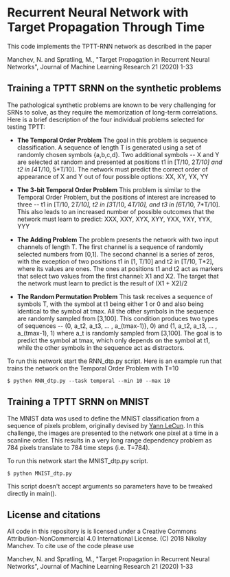 # Recurrent Neural Network with Target Propagation Through Time

This code implements the TPTT-RNN network as described in the paper

Manchev, N. and Spratling, M., "Target Propagation in Recurrent Neural Networks", Journal of Machine Learning Research 21 (2020) 1-33

## Training a TPTT SRNN on the synthetic problems

The pathological synthetic problems are known to be very challenging for SRNs to solve, as they require the memorization of long-term correlations. Here is a brief description of the four individual problems selected for testing TPTT:

* **The Temporal Order Problem** The goal in this problem is sequence classification. A sequence of length T is generated using a set of randomly chosen symbols {a,b,c,d}. Two additional symbols -- X and Y are selected at random and presented at positions t1 in [T/10, 2*T/10] and t2 in [4*T/10, 5*T/10]. The network must predict the correct order of appearance of X and Y out of four possible options: XX, XY, YX, YY
	
* **The 3-bit Temporal Order Problem** This problem is similar to the Temporal Order Problem, but the positions of interest are increased to three -- t1 in [T/10, 2*T/10], t2 in [3*T/10, 4*T/10], and t3 in [6*T/10, 7*T/10]. This also leads to an increased number of possible outcomes that the network must learn to predict: XXX, XXY, XYX, XYY, YXX, YXY, YYX, YYY
	
* **The Adding Problem** The problem presents the network with two input channels of length T. The first channel is a sequence of randomly selected numbers from [0,1]. The second channel is a series of zeros, with the exception of two positions t1 in [1, T/10] and t2 in [T/10, T*2], where its values are ones. The ones at positions t1 and t2 act as markers that select two values from the first channel: X1 and X2. The target that the network must learn to predict is the result of (X1 + X2)/2
	
* **The Random Permutation Problem** This task receives a sequence of symbols T, with the symbol at t1 being either 1 or 0 and also being identical to the symbol at tmax. All the other symbols in the sequence are randomly sampled from [3,100]. This condition produces two types of sequences -- (0, a\_t2, a\_t3, ... , a\_(tmax-1)}, 0) and (1, a\_t2, a\_t3, ... , a_(tmax-1), 1) where a\_t is randomly sampled from [3,100]. The goal is to predict the symbol at tmax, which only depends on the symbol at t1, while the other symbols in the sequence act as distractors.

To run this network start the RNN\_dtp.py script. Here is an example run that trains the network on the Temporal Order Problem with T=10

```
$ python RNN_dtp.py --task temporal --min 10 --max 10
```

## Training a TPTT SRNN on MNIST

The MNIST data was used to define the MNIST classification from a sequence of pixels problem, originally devised by [Yann LeCun](http://yann.lecun.com/exdb/mnist/). In this challenge, the images are presented to the network one pixel at a time in a scanline order. This results in a very long range dependency problem as 784 pixels translate to 784 time steps (i.e. T=784).

To run this network start the MNIST\_dtp.py script.

```
$ python MNIST_dtp.py
```

This script doesn't accept arguments so parameters have to be tweaked directly in main().

## License and citations

All code in this repository is is licensed under a Creative Commons Attribution-NonCommercial 4.0 International License. (C) 2018 Nikolay Manchev. To cite use of the code please use 

Manchev, N. and Spratling, M., "Target Propagation in Recurrent Neural Networks", Journal of Machine Learning Research 21 (2020) 1-33
